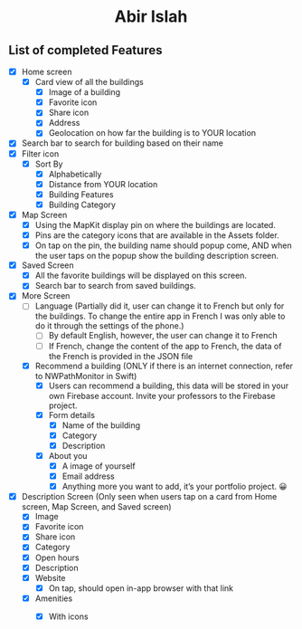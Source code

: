 <h1 align="center" id="title">Abir Islah</h1>

  
  
<h2>List of completed Features</h2>

- [x] Home screen
  - [x] Card view of all the buildings
    - [x] Image of a building
    - [x] Favorite icon
    - [x] Share icon
    - [x] Address
    - [x] Geolocation on how far the building is to YOUR location
- [x] Search bar to search for building based on their name
- [x] Filter icon
  - [x] Sort By
      - [x] Alphabetically
      - [x] Distance from YOUR location
    - [x] Building Features
    - [x] Building Category

- [x] Map Screen
  - [x] Using the MapKit display pin on where the buildings are located.
  - [x] Pins are the category icons that are available in the Assets folder.
  - [x] On tap on the pin, the building name should popup come, AND when the user taps on the popup show the building description screen.

- [x] Saved Screen
  - [x] All the favorite buildings will be displayed on this screen.
  - [x] Search bar to search from saved buildings.

- [x] More Screen
  - [ ] Language (Partially did it, user can change it to French but only for the buildings. To change the entire app in French I was only able to do it through the settings of the phone.)
    - [ ] By default English, however, the user can change it to French
    - [ ] If French, change the content of the app to French, the data of the French is provided in the JSON file
  - [x] Recommend a building (ONLY if there is an internet connection, refer to NWPathMonitor in Swift)
    - [x] Users can recommend a building, this data will be stored in your own Firebase account. Invite your professors to the Firebase project.
    - [x] Form details
      - [x] Name of the building
      - [x] Category
      - [x] Description
    - [x] About you
      - [x] A image of yourself
      - [x] Email address
      - [x] Anything more you want to add, it’s your portfolio project. 😀

- [x] Description Screen (Only seen when users tap on a card from Home screen, Map Screen, and Saved screen)
  - [x] Image
  - [x] Favorite icon
  - [x] Share icon
  - [x] Category
  - [x] Open hours
  - [x] Description
  - [x] Website
    - [x] On tap, should open in-app browser with that link
  - [x] Amenities
    - [x] With icons
  
